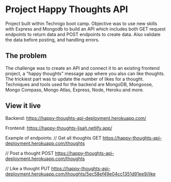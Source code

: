 # Project Happy Thoughts API

Project built within Technigo boot camp. Objective was to use new skills with Express and Mongodb to build an API which includes both GET request endpoints to return data and POST endpoints to create data. Also validate the data before posting, and handling errors.

## The problem

The challenge was to create an API and connect it to an existing frontend project, a "happy thoughts" message app where you also can like thoughts. The trickiest part was to update the number of likes for a thought. Techniques and tools used for the backend are MongoDB, Mongoose, Mongo Compass, Mongo Atlas, Express, Node, Heroku and more.


## View it live

Backend:
https://happy-thoughts-api-deployment.herokuapp.com/

Frontend:
https://happy-thoughts-lisah.netlify.app/


Example of endpoints:
// Get all thoughts
GET
https://happy-thoughts-api-deployment.herokuapp.com/thoughts

// Post a thought
POST
https://happy-thoughts-api-deployment.herokuapp.com/thoughts

// Like a thought
PUT
https://happy-thoughts-api-deployment.herokuapp.com/thoughts/5ec58ef49e04cc1351d91ee9/like
